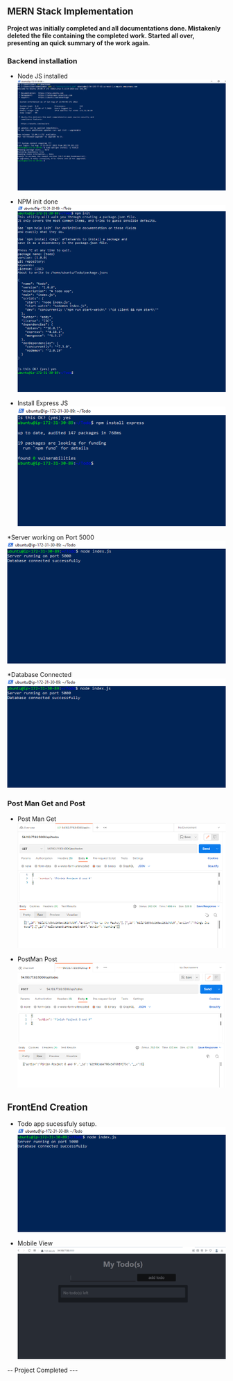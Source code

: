 ## MERN Stack Implementation

**Project was initially completed and all documentations done. Mistakenly deleted the file containing the completed work. Started all over, presenting an quick summary of the work again.**
### Backend installation
* Node JS installed ![Node JS](images/Nodejs%20Installed.PNG) 
  
* NPM init done ![NPM init](images/npm%20init%20done.PNG)

* Install Express JS ![Express](images/NPM%20install%20express.PNG)

*Server working on Port 5000 ![server port 5000](images/Server%20running%20on%20Port%205000.PNG)

*Database Connected ![Database Connected](images/Database%20Connected.PNG)

### Post Man Get and Post

* Post Man Get![Postman Get](images/Post%20Man%20Get%20Functions.PNG)

* PostMan Post ![Postman Post](images/Post%20Man%20Post%20function.PNG)

## FrontEnd Creation

* Todo app sucessfuly setup. ![Todo Setup](images/Database%20Connected.PNG)

* Mobile View ![Mobile View](images/Completed%20todo%20app.PNG)


-- Project Completed ---